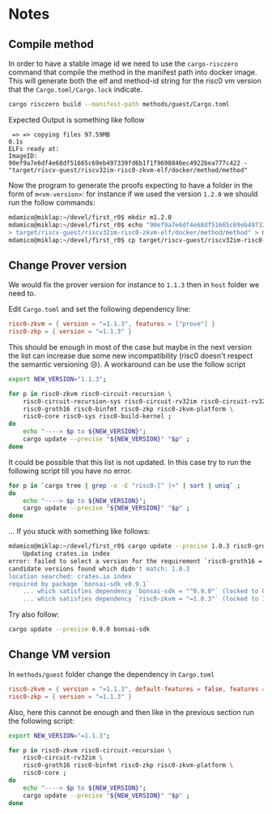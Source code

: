 # Notes

## Compile method

In order to have a stable image id we need to use the `cargo-risczero` command that compile
the method in the manifest path into docker image. This will generate both the elf and method-id
string for the risc0 vm version that the `Cargo.toml/Cargo.lock` indicate.

```sh
cargo risczero build --manifest-path methods/guest/Cargo.toml
```

Expected Output is something like follow

```text
 => => copying files 97.59MB                                                                                                                                                  0.1s
ELFs ready at:
ImageID: 90ef9a7e6df4e68df51665c69eb497339fd6b1f1f9698846ec4922bea777c422 - "target/riscv-guest/riscv32im-risc0-zkvm-elf/docker/method/method"
```

Now the program to generate the proofs expecting to have a folder in the form of `m<vm-version>`: for instance if
we used the version `1.2.0` we should run the follow commands:

```sh
mdamico@miklap:~/devel/first_r0$ mkdir m1.2.0
mdamico@miklap:~/devel/first_r0$ echo "90ef9a7e6df4e68df51665c69eb497339fd6b1f1f9698846ec4922bea777c422
> target/riscv-guest/riscv32im-risc0-zkvm-elf/docker/method/method" > m1.2.0/info.txt
mdamico@miklap:~/devel/first_r0$ cp target/riscv-guest/riscv32im-risc0-zkvm-elf/docker/method/method m1.2.0/
```

## Change Prover version

We would fix the prover version for instance to `1.1.3` then in `host` folder we need to.

Edit `Cargo.toml` and set the following dependency line:

```toml
risc0-zkvm = { version = "=1.1.3", features = ["prove"] }
risc0-zkp = { version = "=1.1.3" }
```

This should be enough in most of the case but maybe in the next version the list can increase
due some new incompatibility (risc0 doesn't respect the semantic versioning :cry:). A workaround 
can be use the  follow script

```sh
export NEW_VERSION="1.1.3";

for p in risc0-zkvm risc0-circuit-recursion \
    risc0-circuit-recursion-sys risc0-circuit-rv32im risc0-circuit-rv32im-sys \
    risc0-groth16 risc0-binfmt risc0-zkp risc0-zkvm-platform \
    risc0-core risc0-sys risc0-build-kernel ;
do
    echo "----> $p to ${NEW_VERSION}";
    cargo update --precise "${NEW_VERSION}" "$p" ; 
done
```

It could be possible that this list is not updated. In this case try to run the
following script till you have no error.

```sh
for p in `cargo tree | grep -o -E "risc0-[^ ]+" | sort | uniq` ; 
do 
    echo "----> $p to ${NEW_VERSION}";
    cargo update --precise "${NEW_VERSION}" "$p" ; 
done
```

... If you stuck with something like follows:

```sh
mdamico@miklap:~/devel/first_r0$ cargo update --precise 1.0.3 risc0-groth16
    Updating crates.io index
error: failed to select a version for the requirement `risc0-groth16 = "^1.1.0-rc.1"`
candidate versions found which didn't match: 1.0.3
location searched: crates.io index
required by package `bonsai-sdk v0.9.1`
    ... which satisfies dependency `bonsai-sdk = "^0.9.0"` (locked to 0.9.1) of package `risc0-zkvm v1.0.3`
    ... which satisfies dependency `risc0-zkvm = "=1.0.3"` (locked to 1.0.3) of package `host v0.1.0 (/home/mdamico/devel/first_r0/host)`
```

Try also follow:

```sh
cargo update --precise 0.9.0 bonsai-sdk
```

## Change VM version

In `methods/guest` folder change the dependency in `Cargo.toml`

```toml
risc0-zkvm = { version = "=1.1.3", default-features = false, features = ['std'] }
risc0-zkp = { version = "=1.1.3" }
```

Also, here this cannot be enough and then like in the previous section run the following script:

```sh
export NEW_VERSION="=1.1.3";

for p in risc0-zkvm risc0-circuit-recursion \
    risc0-circuit-rv32im \
    risc0-groth16 risc0-binfmt risc0-zkp risc0-zkvm-platform \
    risc0-core ;
do
    echo "----> $p to ${NEW_VERSION}";
    cargo update --precise "${NEW_VERSION}" "$p" ; 
done
```
